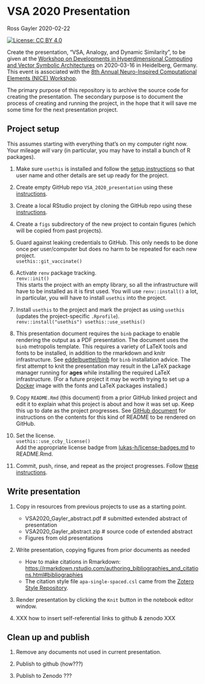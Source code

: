 VSA 2020 Presentation
================
Ross Gayler
2020-02-22

<!-- README.md is generated from README.Rmd. Please edit that file -->

<!-- badges: start -->

[![License: CC
BY 4.0](https://img.shields.io/badge/License-CC%20BY%204.0-lightgrey.svg)](https://creativecommons.org/licenses/by/4.0/)
<!-- [![DOI](https://zenodo.org/badge/205238383.svg)](https://zenodo.org/badge/latestdoi/205238383) -->
<!-- [![Launch Rstudio Binder](http://mybinder.org/badge_logo.svg)](https://mybinder.org/v2/gh/rgayler/scorecal_CSCC_2019/master?urlpath=rstudio) -->
<!-- badges: end -->

Create the presentation, “VSA, Analogy, and Dynamic Similarity”, to be
given at the [Workshop on Developments in Hyperdimensional Computing and
Vector Symbolic
Architectures](https://sites.google.com/view/vsaworkshop2020/home) on
2020-03-16 in Heidelberg, Germany. This event is associated with the
[8th Annual Neuro-Inspired Computational Elements (NICE)
Workshop](https://niceworkshop.org/nice-2020/).

The primary purpose of this repository is to archive the source code for
creating the presentation. The secondary purpose is to document the
process of creating and running the project, in the hope that it will
save me some time for the next presentation project.

## Project setup

This assumes starting with everything that’s on my computer right now.
Your mileage *will* vary (in particular, you may have to install a bunch
of R packages).

1.  Make sure `usethis` is installed and follow the [setup
    instructions](https://usethis.r-lib.org/articles/articles/usethis-setup.html)
    so that user name and other details are set up ready for the
    project.

2.  Create empty GitHub repo `VSA_2020_presentation` using these
    [instructions](https://happygitwithr.com/new-github-first.html#make-a-repo-on-github-2).

3.  Create a local RStudio project by cloning the GitHub repo using
    these
    [instructions](https://happygitwithr.com/new-github-first.html#new-rstudio-project-via-git-clone).

4.  Create a `figs` subdirectory of the new project to contain figures
    (which will be copied from past projects).

5.  Guard against leaking credentials to GitHub. This only needs to be
    done once per user/computer but does no harm to be repeated for each
    new project.  
    `usethis::git_vaccinate()`

6.  Activate `renv` package tracking.  
    `renv::init()`  
    This starts the project with an empty library, so all the
    infrastructure will have to be installed as it is first used. You
    will use `renv::install()` a lot, in particular, you will have to
    install `usethis` into the project.

7.  Install `usethis` to the project and mark the project as using
    `usethis` (updates the project-specific `.Rprofile`).  
    `renv::install("usethis") usethis::use_usethis()`

8.  This presentation document requires the `binb` package to enable
    rendering the output as a PDF presentation. The document uses the
    `binb` metropolis template. This requires a variety of LaTeX tools
    and fonts to be installed, in addition to the rmarkdown and knitr
    infrastructure. See
    [eddelbuettel/binb](https://github.com/eddelbuettel/binb) for `binb`
    installation advice. The first attempt to knit the presentation may
    result in the LaTeX package manager running for **ages** while
    installing the required LaTeX infrastructure. (For a future project
    it may be worth trying to set up a [Docker](https://www.docker.com/)
    image with the fonts and LaTeX packages installed.)

9.  Copy `README.Rmd` (this document) from a prior GitHub linked project
    and edit it to explain what this project is about and how it was set
    up. Keep this up to date as the project progresses. See [GitHub
    document](https://rmarkdown.rstudio.com/github_document_format.html)
    for instructions on the contents for this kind of README to be
    rendered on GitHub.

10. Set the license.  
    `usethis::use_ccby_license()`  
    Add the appropriate license badge from
    [lukas-h/license-badges.md](https://gist.github.com/lukas-h/2a5d00690736b4c3a7ba)
    to README.Rmd.

11. Commit, push, rinse, and repeat as the project progresses. Follow
    [these
    instructions](https://happygitwithr.com/new-github-first.html#make-local-changes-save-commit-1).

## Write presentation

1.  Copy in resources from previous projects to use as a starting point.
    
      - VSA2020\_Gayler\_abstract.pdf \# submitted extended abstract of
        presentation
      - VSA2020\_Gayler\_abstract.zip \# source code of extended
        abstract
      - Figures from old presentations

2.  Write presentation, copying figures from prior documents as needed
    
      - How to make citations in Rmarkdown:
        <https://rmarkdown.rstudio.com/authoring_bibliographies_and_citations.html#bibliographies>
      - The citation style file `apa-single-spaced.csl` came from the
        [Zotero Style
        Repository](https://www.zotero.org/styles?q=id%3Aapa-single-spaced&fields=psychology&format=author-date).

3.  Render presentation by clicking the `Knit` button in the notebook
    editor window.

4.  XXX how to insert self-referential links to github & zenodo XXX

## Clean up and publish

1.  Remove any documents not used in current presentation.

2.  Publish to github (how???)

3.  Publish to Zenodo ???
